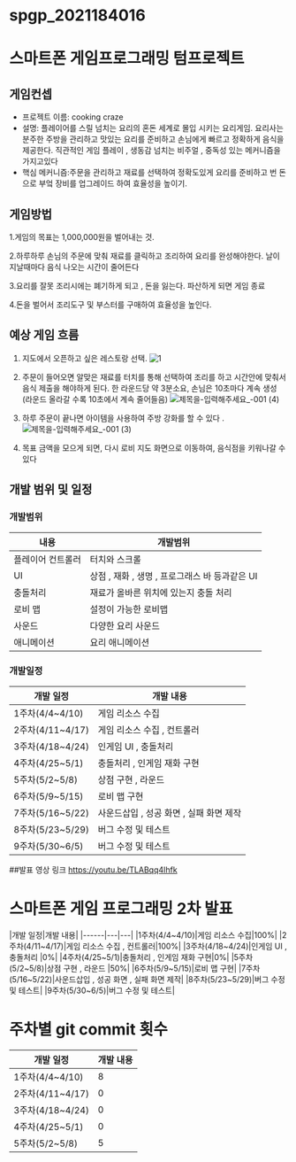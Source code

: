 # spgp_2021184016
# 스마트폰 게임프로그래밍 텀프로젝트
## 게임컨셉 
- 프로젝트 이름: cooking craze
- 설명: 플레이어를 스릴 넘치는 요리의 혼돈 세계로 몰입 시키는 요리게임. 요리사는 분주한 주방을 관리하고 맛있는 요리를 준비하고 손님에게 빠르고 정확하게 음식을 제공한다. 직관적인 게임 플레이 , 생동감 넘치는 비주얼 , 중독성 있는 메커니즘을 가지고있다
- 핵심 메커니즘:주문을 관리하고 재료를 선택하여 정확도있게 요리를 준비하고 번 돈으로 부엌 장비를 업그레이드 하여 효율성을 높이기.

## 게임방법
1.게임의 목표는 1,000,000원을 벌어내는 것. 

2.하루하루 손님의 주문에 맞춰 재료를 클릭하고 조리하여 요리를 완성해야한다. 날이 지날때마다 음식 나오는 시간이 줄어든다

3.요리를 잘못 조리시에는 폐기하게 되고 , 돈을 잃는다. 파산하게 되면 게임 종료

4.돈을 벌어서 조리도구 및 부스터를 구매하여 효율성을 높인다.


## 예상 게임 흐름 
1. 지도에서 오픈하고 싶은 레스토랑 선택.
![1](https://github.com/backhabin0/spgp_2021184016/assets/115928688/8a1c7fcf-723e-42e2-ae8f-8bc5f80e0841)
2. 주문이 들어오면 알맞은 재료를 터치를 통해 선택하여 조리를 하고 시간안에 맞춰서 음식 제출을 해야하게 된다.
   한 라운드당 약 3분소요, 손님은 10초마다 계속 생성 (라운드 올라갈 수록 10초에서 계속 줄어들음) 
![제목을-입력해주세요_-001 (4)](https://github.com/backhabin0/spgp_2021184016/assets/115928688/26ae6673-5c7c-4a60-ac3d-81fafd801db1)
4. 하루 주문이 끝나면 아이템을 사용하여 주방 강화를 할 수 있다 .
![제목을-입력해주세요_-001 (3)](https://github.com/backhabin0/spgp_2021184016/assets/115928688/f3aa27ec-81ed-49de-9127-1cb78c690d44)

  
5. 목표 금액을 모으게 되면, 다시 로비 지도 화면으로 이동하여, 음식점을 키워나갈 수 있다

## 개발 범위 및 일정
### 개발범위
|내용|개발범위|
|------|---|
|플레이어 컨트롤러|터치와 스크롤|
|UI|상점 , 재화 , 생명 , 프로그래스 바 등과같은 UI|
|충돌처리|재료가 올바른 위치에 있는지 충돌 처리|
|로비 맵|설정이 가능한 로비맵|
|사운드|다양한 요리 사운드|
|애니메이션|요리 애니메이션|

### 개발일정 
|개발 일정|개발 내용|
|------|---|
|1주차(4/4~4/10)|게임 리소스 수집|
|2주차(4/11~4/17)|게임 리소스 수집 , 컨트롤러|
|3주차(4/18~4/24)|인게임 UI , 충돌처리 |
|4주차(4/25~5/1)|충돌처리 , 인게임 재화 구현|
|5주차(5/2~5/8)|상점 구현 , 라운드 |
|6주차(5/9~5/15)|로비 맵 구현|
|7주차(5/16~5/22)|사운드삽입 , 성공 화면 , 실패 화면 제작|
|8주차(5/23~5/29)|버그 수정 및 테스트|
|9주차(5/30~6/5)|버그 수정 및 테스트|


##발표 영상 링크 
https://youtu.be/TLABqq4Ihfk



# 스마트폰 게임 프로그래밍 2차 발표
|개발 일정|개발 내용|
|------|---|---|
|1주차(4/4~4/10)|게임 리소스 수집|100%|
|2주차(4/11~4/17)|게임 리소스 수집 , 컨트롤러|100%|
|3주차(4/18~4/24)|인게임 UI , 충돌처리 |0%|
|4주차(4/25~5/1)|충돌처리 , 인게임 재화 구현|0%|
|5주차(5/2~5/8)|상점 구현 , 라운드 |50%|
|6주차(5/9~5/15)|로비 맵 구현|
|7주차(5/16~5/22)|사운드삽입 , 성공 화면 , 실패 화면 제작|
|8주차(5/23~5/29)|버그 수정 및 테스트|
|9주차(5/30~6/5)|버그 수정 및 테스트|

# 주차별 git commit 횟수 
|개발 일정|개발 내용|
|------|---|
|1주차(4/4~4/10)|8|
|2주차(4/11~4/17)|0|
|3주차(4/18~4/24)|0|
|4주차(4/25~5/1)|0|
|5주차(5/2~5/8)|5|








